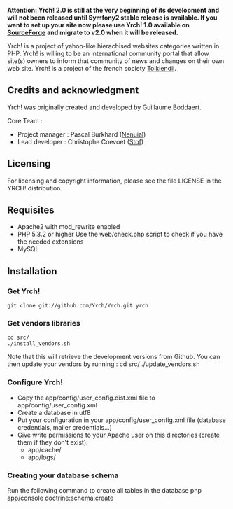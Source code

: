 **Attention: Yrch! 2.0 is still at the very beginning of its development and
will not been released until Symfony2 stable release is available. If you want
to set up your site now please use Yrch! 1.0 available on 
[SourceForge](http://sourceforge.net/projects/yrch/) and migrate to v2.0 when it
will be released.**

Yrch! is a project of yahoo-like hierachised websites categories written in PHP. 
Yrch! is willing to be an international community portal that allow site(s) 
owners to inform that community of news and changes on their own web site. 
Yrch! is a project of the french society [Tolkiendil](http://www.tolkiendil.com).

## Credits and acknowledgment

Yrch! was originally created and developed by Guillaume Boddaert.

Core Team :

- Project manager : Pascal Burkhard ([Nenuial](https://github.com/Nenuial))
- Lead developer : Christophe Coevoet ([Stof](https://github.com/stof))

## Licensing

For licensing and copyright information, please see the file
LICENSE in the YRCH! distribution.

## Requisites

- Apache2 with mod_rewrite enabled
- PHP 5.3.2 or higher
    Use the web/check.php script to check if you have the needed extensions
- MySQL

## Installation

### Get Yrch!

    git clone git://github.com/Yrch/Yrch.git yrch

### Get vendors libraries

    cd src/
    ./install_vendors.sh

Note that this will retrieve the development versions from Github. You can then
update your vendors by running :
    cd src/
    ./update_vendors.sh

### Configure Yrch!

- Copy the app/config/user_config.dist.xml file to app/config/user_config.xml
- Create a database in utf8
- Put your configuration in your app/config/user_config.xml file
    (database credentials, mailer credentials...)
- Give write permissions to your Apache user on this directories (create them
if they don't exist):
    - app/cache/
    - app/logs/

### Creating your database schema

Run the following command to create all tables in the database
    php app/console doctrine:schema:create
